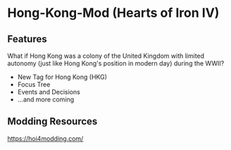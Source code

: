 # Hong-Kong-Mod (Hearts of Iron IV)
## Features
What if Hong Kong was a colony of the United Kingdom with limited autonomy (just like Hong Kong's position in modern day) during the WWII? 

* New Tag for Hong Kong (HKG)
* Focus Tree
* Events and Decisions
* ...and more coming

## Modding Resources

https://hoi4modding.com/
